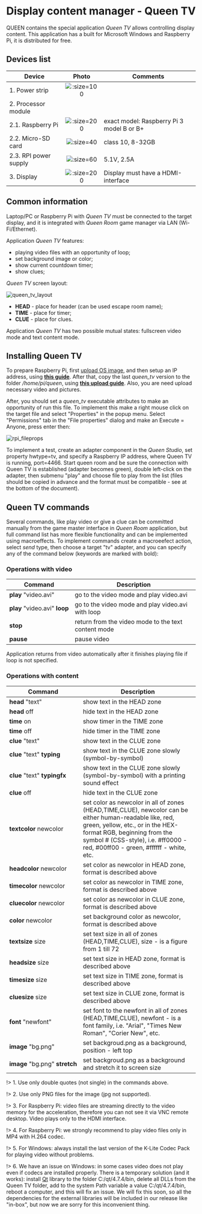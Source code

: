 # Display content manager - Queen TV 

QUEEN contains the special application _Queen TV_ allows controlling display content. This application has a built for Microsoft Windows and Raspberry Pi, it is distributed for free.  

## Devices list

| Device                |                       Photo                        | Comments                                  |
|-----------------------|:--------------------------------------------------:|-------------------------------------------|
| 1. Power strip        |  ![](assets/photo/power-strip-2.jpg ':size=100')   |                                           |
| 2. Processor module   |                                                    |                                           |
| 2.1. Raspberry Pi     | ![](assets/photo/raspberry_pi_3_1.jpg ':size=200') | exact model: Raspberry Pi 3 model B or B+ |
| 2.2. Micro-SD card    |     ![](assets/photo/microsd-1.jpg ':size=40')     | class 10, 8-32GB                          |
| 2.3. RPI power supply |  ![](assets/photo/ac_dc_adapter_1.jpg ':size=60')  | 5.1V, 2.5A                                |
| 3. Display            |       ![](assets/photo/tv_1.jpg ':size=200')       | Display must have a HDMI-interface        |


## Common information

Laptop/PC or Raspberry Pi with _Queen TV_ must be connected to the target display, and it is integrated with _Queen Room_ game manager via LAN (Wi-Fi/Ethernet).

Application _Queen TV_ features:  
- playing video files with an opportunity of loop;  
- set background image or color;  
- show current countdown timer;  
- show clues;  


_Queen TV_ screen layout:

![queen_tv_layout](assets/layout/queen_tv_layout_1.png)

- **HEAD** - place for header (can be used escape room name);  
- **TIME** - place for timer;  
- **CLUE** - place for clues. 


Application _Queen TV_ has two possible mutual states: fullscreen video mode and text content mode.


## Installing Queen TV

To prepare Raspberry Pi, first [upload OS image](rpi_image_upload), and then setup an IP address, using **[this guide](rpi_ip_setup)**. After that, copy the last _queen\_tv_ version to the folder _/home/pi/queen_, using **[this upload guide](rpi_soft_install)**. Also, you are need upload necessary video and pictures.

After, you should set a _queen\_tv_ executable attributes to make an opportunity of run this file. To implement this make a right mouse click on the target file and select "Properties" in the popup menu. Select "Permissions" tab in the "File properties" dialog and make an Execute = Anyone, press enter then:  

![rpi_fileprops](assets/screen/rpi_fileprops.jpg)

To implement a test, create an adapter component in the _Queen Studio_, set property hwtype=tv, and specify a Raspberry IP address, where Queen TV is running, port=4466. Start queen room and be sure the connection with Queen TV is established (adapter becomes green), double left-click on the adapter, then submenu "play"  and choose file to play from the list (files should be copied in advance and the format must be compatible - see at the bottom of the document).  

## Queen TV commands

Several commands, like play video or give a clue can be committed manually from the game master interface in _Queen Room_ application, but full command list has more flexible functionality and can be implemented using macroeffects. To implement commands create a macroeefect action, select _send_ type, then choose a target "tv" adapter, and you can specify any of the command below (keywords are marked with bold):  

### Operations with video

| **Command**                             | **Description**                                     |
|-----------------------------------------|-----------------------------------------------------|
| **play** "video.avi"                    | go to the video mode and play video.avi             |
| **play**&nbsp;"video.avi"&nbsp;**loop** | go to the video mode and play video.avi with loop   |
| **stop**                                | return from the video mode to the text content mode |
| **pause**                               | pause video                                         |  

Application returns from video automatically after it finishes playing file if loop is not specified.  

### Operations with content

| Command                                  | Description                                                                                                                                                                                                                                                 |
|------------------------------------------|-------------------------------------------------------------------------------------------------------------------------------------------------------------------------------------------------------------------------------------------------------------|
| **head** "text"                          | show text in the HEAD zone                                                                                                                                                                                                                                  |
| **head** off                             | hide text in the HEAD zone                                                                                                                                                                                                                                  |
| **time** on                              | show timer in the TIME zone                                                                                                                                                                                                                                 |
| **time** off                             | hide timer in the TIME zone                                                                                                                                                                                                                                 |
| **clue** "text"                          | show text in the CLUE zone                                                                                                                                                                                                                                  |
| **clue** "text" **typing**               | show text in the CLUE zone slowly (symbol-by-symbol)                                                                                                                                                                                                        |
| **clue** "text" **typingfx**             | show text in the CLUE zone slowly (symbol-by-symbol) with a printing sound effect                                                                                                                                                                           |
| **clue** off                             | hide text in the CLUE zone                                                                                                                                                                                                                                  |
| **textcolor** newcolor                   | set color as newcolor in all of zones (HEAD,TIME,CLUE), newcolor can be either human-readable like, red, green, yellow, etc., or in the HEX-format RGB, beginning from the symbol # (CSS-style), i.e. #ff0000 - red, #00ff00 - green, #ffffff - white, etc. |
| **headcolor** newcolor                   | set color as newcolor in HEAD zone, format is described above                                                                                                                                                                                               |
| **timecolor** newcolor                   | set color as newcolor in TIME zone, format is described above                                                                                                                                                                                               |
| **cluecolor** newcolor                   | set color as newcolor in CLUE zone, format is described above                                                                                                                                                                                               |
| **color** newcolor                       | set background color as newcolor, format is described above                                                                                                                                                                                                 |
| **textsize** size                        | set text size in all of zones (HEAD,TIME,CLUE), size - is a figure from 1 till 72                                                                                                                                                                           |
| **headsize** size                        | set text size in HEAD zone, format is described above                                                                                                                                                                                                       |
| **timesize** size                        | set text size in TIME zone, format is described above                                                                                                                                                                                                       |
| **cluesize** size                        | set text size in CLUE zone, format is described above                                                                                                                                                                                                       |
| **font** "newfont"                       | set font to the newfont in all of zones (HEAD,TIME,CLUE), newfont - is a font family, i.e. "Arial", "Times New Roman", "Corier New", etc.                                                                                                                   |
| **image** "bg.png"                       | set backgroud.png as a background, position - left top                                                                                                                                                                                                      |
| **image**&nbsp;"bg.png"&nbsp;**stretch** | set backgroud.png as a background and stretch it to screen size                                                                                                                                                                                             |

!> 1. Use only double quotes (not single) in the commands above.

!> 2. Use only PNG files for the image (jpg not supported).  

!> 3. For Raspberry Pi: video files are streaming directly to the video memory for the acceleration, therefore you can not see it via VNC remote desktop. Video plays only to the HDMI interface.    

!> 4. For Raspberry Pi: we strongly recommend to play video files only in MP4 with H.264 codec.

!> 5. For Windows: always install the last version of the K-Lite Codec Pack for playing video without problems.

!> 6. We have an issue on Windows: in some cases video does not play even if codecs are installed properly. There is a temporary solution (and it works): install [Qt](https://1drv.ms/u/s!Am_hkdn5bouSgp5ygnMihG-atZ9zvQ) library to the folder C:/qt/4.7.4/bin, delete all DLLs from the Queen TV folder, add to the system Path variable a value C:/qt/4.7.4/bin, reboot a computer, and this will fix an issue. We will fix this soon, so all the dependencies for the external libraries will be included in our release like "in-box", but now we are sorry for this inconvenient thing.  

